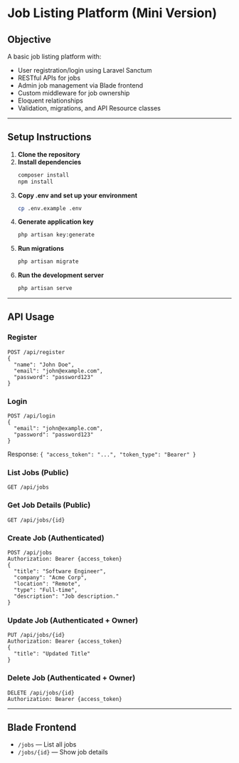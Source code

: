 <!-- <p align="center"><a href="https://laravel.com" target="_blank"><img src="https://raw.githubusercontent.com/laravel/art/master/logo-lockup/5%20SVG/2%20CMYK/1%20Full%20Color/laravel-logolockup-cmyk-red.svg" width="400" alt="Laravel Logo"></a></p>

<p align="center">
<a href="https://github.com/laravel/framework/actions"><img src="https://github.com/laravel/framework/workflows/tests/badge.svg" alt="Build Status"></a>
<a href="https://packagist.org/packages/laravel/framework"><img src="https://img.shields.io/packagist/dt/laravel/framework" alt="Total Downloads"></a>
<a href="https://packagist.org/packages/laravel/framework"><img src="https://img.shields.io/packagist/v/laravel/framework" alt="Latest Stable Version"></a>
<a href="https://packagist.org/packages/laravel/framework"><img src="https://img.shields.io/packagist/l/laravel/framework" alt="License"></a>
</p>

## About Laravel

Laravel is a web application framework with expressive, elegant syntax. We believe development must be an enjoyable and creative experience to be truly fulfilling. Laravel takes the pain out of development by easing common tasks used in many web projects, such as:

- [Simple, fast routing engine](https://laravel.com/docs/routing).
- [Powerful dependency injection container](https://laravel.com/docs/container).
- Multiple back-ends for [session](https://laravel.com/docs/session) and [cache](https://laravel.com/docs/cache) storage.
- Expressive, intuitive [database ORM](https://laravel.com/docs/eloquent).
- Database agnostic [schema migrations](https://laravel.com/docs/migrations).
- [Robust background job processing](https://laravel.com/docs/queues).
- [Real-time event broadcasting](https://laravel.com/docs/broadcasting).

Laravel is accessible, powerful, and provides tools required for large, robust applications.

## Learning Laravel

Laravel has the most extensive and thorough [documentation](https://laravel.com/docs) and video tutorial library of all modern web application frameworks, making it a breeze to get started with the framework.

You may also try the [Laravel Bootcamp](https://bootcamp.laravel.com), where you will be guided through building a modern Laravel application from scratch.

If you don't feel like reading, [Laracasts](https://laracasts.com) can help. Laracasts contains thousands of video tutorials on a range of topics including Laravel, modern PHP, unit testing, and JavaScript. Boost your skills by digging into our comprehensive video library.

## Laravel Sponsors

We would like to extend our thanks to the following sponsors for funding Laravel development. If you are interested in becoming a sponsor, please visit the [Laravel Partners program](https://partners.laravel.com).

### Premium Partners

- **[Vehikl](https://vehikl.com)**
- **[Tighten Co.](https://tighten.co)**
- **[Kirschbaum Development Group](https://kirschbaumdevelopment.com)**
- **[64 Robots](https://64robots.com)**
- **[Curotec](https://www.curotec.com/services/technologies/laravel)**
- **[DevSquad](https://devsquad.com/hire-laravel-developers)**
- **[Redberry](https://redberry.international/laravel-development)**
- **[Active Logic](https://activelogic.com)**

## Contributing

Thank you for considering contributing to the Laravel framework! The contribution guide can be found in the [Laravel documentation](https://laravel.com/docs/contributions).

## Code of Conduct

In order to ensure that the Laravel community is welcoming to all, please review and abide by the [Code of Conduct](https://laravel.com/docs/contributions#code-of-conduct).

## Security Vulnerabilities

If you discover a security vulnerability within Laravel, please send an e-mail to Taylor Otwell via [taylor@laravel.com](mailto:taylor@laravel.com). All security vulnerabilities will be promptly addressed.

## License

The Laravel framework is open-sourced software licensed under the [MIT license](https://opensource.org/licenses/MIT). -->

# Job Listing Platform (Mini Version)

## Objective
A basic job listing platform with:
- User registration/login using Laravel Sanctum
- RESTful APIs for jobs
- Admin job management via Blade frontend
- Custom middleware for job ownership
- Eloquent relationships
- Validation, migrations, and API Resource classes

---

## Setup Instructions

1. **Clone the repository**
2. **Install dependencies**
   ```bash
   composer install
   npm install
   ```
3. **Copy .env and set up your environment**
   ```bash
   cp .env.example .env
   ```
4. **Generate application key**
   ```bash
   php artisan key:generate
   ```
5. **Run migrations**
   ```bash
   php artisan migrate
   ```
6. **Run the development server**
   ```bash
   php artisan serve
   ```

---

## API Usage

### Register
```
POST /api/register
{
  "name": "John Doe",
  "email": "john@example.com",
  "password": "password123"
}
```

### Login
```
POST /api/login
{
  "email": "john@example.com",
  "password": "password123"
}
```
Response: `{ "access_token": "...", "token_type": "Bearer" }`

### List Jobs (Public)
```
GET /api/jobs
```

### Get Job Details (Public)
```
GET /api/jobs/{id}
```

### Create Job (Authenticated)
```
POST /api/jobs
Authorization: Bearer {access_token}
{
  "title": "Software Engineer",
  "company": "Acme Corp",
  "location": "Remote",
  "type": "Full-time",
  "description": "Job description."
}
```

### Update Job (Authenticated + Owner)
```
PUT /api/jobs/{id}
Authorization: Bearer {access_token}
{
  "title": "Updated Title"
}
```

### Delete Job (Authenticated + Owner)
```
DELETE /api/jobs/{id}
Authorization: Bearer {access_token}
```

---

## Blade Frontend
- `/jobs` — List all jobs
- `/jobs/{id}` — Show job details

